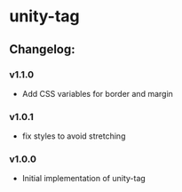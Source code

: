 # unity-tag

## Changelog:

### v1.1.0
- Add CSS variables for border and margin

### v1.0.1
- fix styles to avoid stretching

### v1.0.0
- Initial implementation of unity-tag
